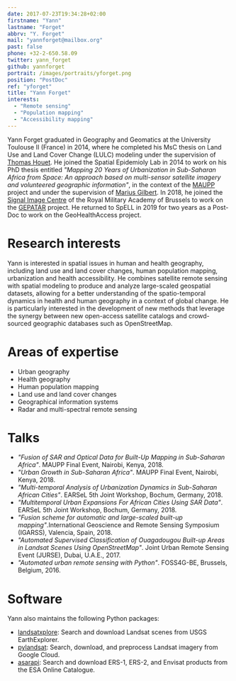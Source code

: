 ```yaml
---
date: 2017-07-23T19:34:28+02:00
firstname: "Yann"
lastname: "Forget"
abbrv: "Y. Forget"
mail: "yannforget@mailbox.org"
past: false
phone: +32-2-650.58.09
twitter: yann_forget
github: yannforget
portrait: /images/portraits/yforget.png
position: "PostDoc"
ref: "yforget"
title: "Yann Forget"
interests:
  - "Remote sensing"
  - "Population mapping"
  - "Accessibility mapping"
---
```


Yann Forget graduated in Geography and Geomatics at the University Toulouse II (France) in 2014, where he completed his MsC thesis on Land Use and Land Cover Change (LULC) modeling under the supervision of [Thomas Houet](https://perso.univ-rennes2.fr/en/thomas.houet). He joined the Spatial Epidemioly Lab in 2014 to work on his PhD thesis entitled *"Mapping 20 Years of Urbanization in Sub-Saharan Africa from Space: An approach based on multi-sensor satellite imagery and volunteered geographic information"*, in the context of the [MAUPP](https://maupp.ulb.ac.be/) project and under the supervision of [Marius Gilbert](https://spell.ulb.be/person/marius-gilbert/). In 2018, he joined the [Signal Image Centre](http://www.sic.rma.ac.be/) of the Royal Military Academy of Brussels to work on the [GEPATAR](http://gepatar.kikirpa.be/about.html) project. He returned to SpELL in 2019 for two years as a Post-Doc to work on the GeoHealthAccess project.

# Research interests

Yann is interested in spatial issues in human and health geography, including land use and land cover changes, human population mapping, urbanization and health accessibility. He combines satellite remote sensing with spatial modeling to produce and analyze large-scaled geospatial datasets, allowing for a better understanding of the spatio-temporal dynamics in health and human geography in a context of global change. He is particularly interested in the development of new methods that leverage the synergy between new open-access satellite catalogs and crowd-sourced geographic databases such as OpenStreetMap.

# Areas of expertise

* Urban geography
* Health geography
* Human population mapping
* Land use and land cover changes
* Geographical information systems
* Radar and multi-spectral remote sensing

# Talks

* *"Fusion of SAR and Optical Data for Built-Up Mapping in Sub-Saharan Africa"*. MAUPP Final Event, Nairobi, Kenya, 2018.
* *"Urban Growth in Sub-Saharan Africa"*. MAUPP Final Event, Nairobi, Kenya, 2018.
* *"Multi-temporal Analysis of Urbanization Dynamics in Sub-Saharan African Cities"*. EARSeL 5th Joint Workshop, Bochum, Germany, 2018.
* *"Multitemporal Urban Expansions For African Cities Using SAR Data"*. EARSeL 5th Joint Workshop, Bochum, Germany, 2018.
* *"Fusion scheme for automatic and large-scaled built-up mapping"*.International Geoscience and Remote Sensing Symposium (IGARSS), Valencia, Spain, 2018.
* *"Automated Supervised Classification of Ouagadougou Built-up Areas in Landsat Scenes Using OpenStreetMap"*. Joint Urban Remote Sensing Event (JURSE), Dubai, U.A.E., 2017.
* *"Automated urban remote sensing with Python"*. FOSS4G-BE, Brussels, Belgium, 2016.

# Software

Yann also maintains the following Python packages:

* [landsatxplore](https://github.com/yannforget/landsatxplore):  Search and download Landsat scenes from USGS EarthExplorer.
* [pylandsat](https://github.com/yannforget/pylandsat): Search, download, and preprocess Landsat imagery from Google Cloud.
* [asarapi](https://github.com/yannforget/asarapi): Search and download ERS-1, ERS-2, and Envisat products from the ESA Online Catalogue.
